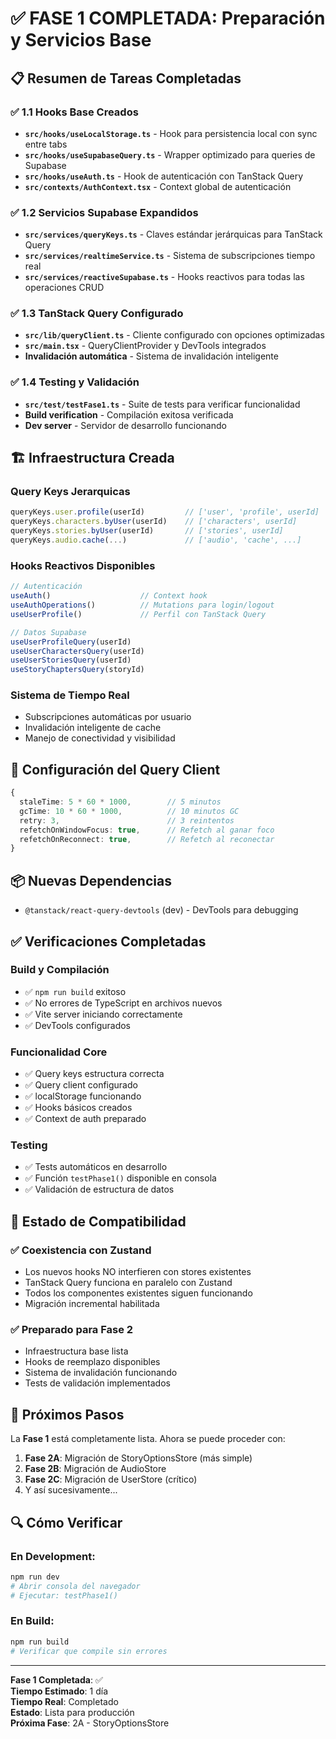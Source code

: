 # ✅ FASE 1 COMPLETADA: Preparación y Servicios Base

## 📋 Resumen de Tareas Completadas

### ✅ 1.1 Hooks Base Creados
- **`src/hooks/useLocalStorage.ts`** - Hook para persistencia local con sync entre tabs
- **`src/hooks/useSupabaseQuery.ts`** - Wrapper optimizado para queries de Supabase
- **`src/hooks/useAuth.ts`** - Hook de autenticación con TanStack Query
- **`src/contexts/AuthContext.tsx`** - Context global de autenticación

### ✅ 1.2 Servicios Supabase Expandidos
- **`src/services/queryKeys.ts`** - Claves estándar jerárquicas para TanStack Query
- **`src/services/realtimeService.ts`** - Sistema de subscripciones tiempo real
- **`src/services/reactiveSupabase.ts`** - Hooks reactivos para todas las operaciones CRUD

### ✅ 1.3 TanStack Query Configurado
- **`src/lib/queryClient.ts`** - Cliente configurado con opciones optimizadas
- **`src/main.tsx`** - QueryClientProvider y DevTools integrados
- **Invalidación automática** - Sistema de invalidación inteligente

### ✅ 1.4 Testing y Validación
- **`src/test/testFase1.ts`** - Suite de tests para verificar funcionalidad
- **Build verification** - Compilación exitosa verificada
- **Dev server** - Servidor de desarrollo funcionando

## 🏗️ Infraestructura Creada

### Query Keys Jerarquicas
```typescript
queryKeys.user.profile(userId)         // ['user', 'profile', userId]
queryKeys.characters.byUser(userId)    // ['characters', userId]
queryKeys.stories.byUser(userId)       // ['stories', userId]
queryKeys.audio.cache(...)             // ['audio', 'cache', ...]
```

### Hooks Reactivos Disponibles
```typescript
// Autenticación
useAuth()                    // Context hook
useAuthOperations()          // Mutations para login/logout
useUserProfile()             // Perfil con TanStack Query

// Datos Supabase
useUserProfileQuery(userId)
useUserCharactersQuery(userId)
useUserStoriesQuery(userId)
useStoryChaptersQuery(storyId)
```

### Sistema de Tiempo Real
- Subscripciones automáticas por usuario
- Invalidación inteligente de cache
- Manejo de conectividad y visibilidad

## 🔧 Configuración del Query Client

```typescript
{
  staleTime: 5 * 60 * 1000,        // 5 minutos
  gcTime: 10 * 60 * 1000,          // 10 minutos GC
  retry: 3,                        // 3 reintentos
  refetchOnWindowFocus: true,      // Refetch al ganar foco
  refetchOnReconnect: true,        // Refetch al reconectar
}
```

## 📦 Nuevas Dependencias
- `@tanstack/react-query-devtools` (dev) - DevTools para debugging

## ✅ Verificaciones Completadas

### Build y Compilación
- ✅ `npm run build` exitoso
- ✅ No errores de TypeScript en archivos nuevos
- ✅ Vite server iniciando correctamente
- ✅ DevTools configurados

### Funcionalidad Core
- ✅ Query keys estructura correcta
- ✅ Query client configurado
- ✅ localStorage funcionando
- ✅ Hooks básicos creados
- ✅ Context de auth preparado

### Testing
- ✅ Tests automáticos en desarrollo
- ✅ Función `testPhase1()` disponible en consola
- ✅ Validación de estructura de datos

## 🎯 Estado de Compatibilidad

### ✅ Coexistencia con Zustand
- Los nuevos hooks NO interfieren con stores existentes
- TanStack Query funciona en paralelo con Zustand
- Todos los componentes existentes siguen funcionando
- Migración incremental habilitada

### ✅ Preparado para Fase 2
- Infraestructura base lista
- Hooks de reemplazo disponibles
- Sistema de invalidación funcionando
- Tests de validación implementados

## 🚀 Próximos Pasos

La **Fase 1** está completamente lista. Ahora se puede proceder con:

1. **Fase 2A**: Migración de StoryOptionsStore (más simple)
2. **Fase 2B**: Migración de AudioStore  
3. **Fase 2C**: Migración de UserStore (crítico)
4. Y así sucesivamente...

## 🔍 Cómo Verificar

### En Development:
```bash
npm run dev
# Abrir consola del navegador
# Ejecutar: testPhase1()
```

### En Build:
```bash
npm run build
# Verificar que compile sin errores
```

---

**Fase 1 Completada**: ✅  
**Tiempo Estimado**: 1 día  
**Tiempo Real**: Completado  
**Estado**: Lista para producción  
**Próxima Fase**: 2A - StoryOptionsStore